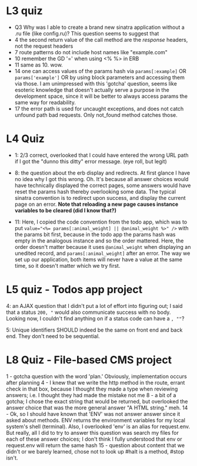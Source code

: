 # L3 quiz
- Q3 Why was I able to create a brand new sinatra application without a .ru file 
(like config.ru)? This question seems to suggest that 
- 4 the second return value of the call method are the *response* headers, 
  not the request headers
- 7 route patterns do not include host names like "example.com"
- 10 remember the GD '=' when using <% %> in ERB
- 11 same as 10. wow.
- 14 one can access values of the params hash via `params[:example]` OR 
`params['example']` OR by using block parameters and accessing them via those.
I am unimpressed with this 'gotcha' question, seems like esoteric knowledge that 
doesn't actually serve a purpose in the development space, since it will be better
to always access params the same way for readability.
- 17 the error path is used for uncaught exceptions, and does not catch unfound
  path bad requests. Only not_found method catches those.

# L4 Quiz
- 1: 2/3 correct, overlooked that I could have entered the wrong URL path if I got
the "dunno this ditty" error message. (eye roll, but legit) 

- 8: the question about the erb display and redirects. At first glance I have 
no idea why I got this wrong. Oh. It's because all answer choices would have 
technically displayed the correct pages, some answers would have reset the params
hash thereby overlooking some data. The typical sinatra convention is to redirect
upon success, and display the current page on an error. **Note that reloading a
new page causes instance variables to be cleared (did I know that?)**

- 11: Here, I copied the code convention from the todo app, which was to put
`value="<%= params[:animal_weight] || @animal_weight %>" />` with the params bit
first, because in the todo app the params hash was empty in the analogous 
instance and so the order mattered. Here, the order doesn't matter because it
uses `@animal_weight` when displaying an unedited record, and 
`params[:animal_weight]` after an error. The way we set up our application, both
items will never have a value at the same time, so it doesn't matter which we 
try first. 

# L5 quiz - Todos app project
4: an AJAX question that I didn't put a lot of effort into figuring out; I
said that a status `200, "` would also communicate success with no body.
Looking now, I couldn't find anything on if a status code can have a `, ""`?

5: Unique identifiers SHOULD indeed be the same on front end and back end. They
don't need to be sequential.

# L8 Quiz - File-based CMS project
1 - gotcha question with the word 'plan.' Obviously, implementation occurs after
planning
4 - I knew that we write the http method in the route, errant check in that box,
because I thought they made a type when reviewing answers; i.e. I thought they
had made the mistake not me
8 - a bit of a gotcha; I chose the exact string that would be returned, but overlooked
the answer choice that was the more general answer "A HTML string." meh.
14 - Ok, so I should have known that 'ENV' was not answer answer since it asked
about methods. ENV returns the environment variables for my local system's shell
(terminal). Also, I overlooked 'env' is an alias for request.env. But really, all I did to
try to answer this question was search my files for each of these answer choices;
I don't think I fully understood that env or request.env will return the same hash
15 - question about content that we didn't or we barely learned, chose not to look up
#halt is a method, #stop isn't. 